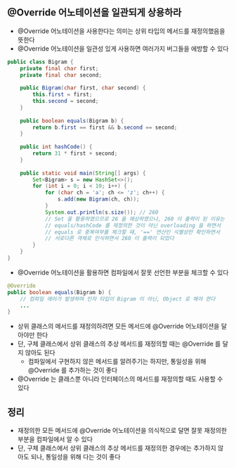 ## @Override 어노테이션을 일관되게 상용하라

* @Override 어노테이션을 사용한다는 의미는 상위 타입의 메서드를 재정의했음을 뜻한다
* @Override 어노테이션을 일관성 있게 사용하면 여러가지 버그들을 에방할 수 있다

```java
public class Bigram {
    private final char first;
    private final char second;
    
    public Bigram(char first, char second) {
        this.first = first;
        this.second = second;
    }
    
    public boolean equals(Bigram b) {
        return b.first == first && b.second == second;
    }
    
    public int hashCode() {
        return 31 * first + second;
    }
    
    public static void main(String[] args) {
        Set<Bigram> s = new HashSet<>();
        for (int i = 0; i < 10; i++) {
            for (char ch = 'a'; ch <= 'z'; ch++) {
                s.add(new Bigram(ch, ch));
            }
            System.out.println(s.size()); // 260
            // Set 을 활용하였으므로 26 을 예상하였으나, 260 이 출력이 된 이유는
            // equals/hashCode 를 재정의한 것이 아닌 overloading 을 하면서
            // equals 로 중복여부를 체크할 때, '==' 연산인 식별성만 확인하면서
            // 서로다른 객체로 인식하면서 260 이 출력이 되었다
        }
    }
}
```

* @Override 어노테이션을 활용하면 컴파일에서 잘못 선언한 부분을 체크할 수 있다

```java
@Override
public boolean equals(Bigram b) {
    // 컴파일 에러가 발생하며 인자 타입이 Bigram 이 아닌, Object 로 해야 한다
    ...
}
```

* 상위 클래스의 메서드를 재정의하려면 모든 메서드에 @Override 어노테이션을 달아야만 한다
* 단, 구체 클래스에서 상위 클래스의 추상 메서드를 재정의할 때는 @Override 를 달지 않아도 된다
    * 컴파일에서 구현하지 않은 메서드를 알려주기는 하지만, 통일성을 위해 @Override 를 추가하는 것이 좋다
* @Override 는 클래스뿐 아니라 인터페이스의 메서드를 재정의할 때도 사용할 수 있다

## 정리

* 재정의한 모든 메서드에 @Override 어노테이션을 의식적으로 달면 잘못 재정의한 부분을 컴파일에서 알 수 있다
* 단, 구체 클래스에서 상위 클래스의 추상 메서드를 재정의한 경우에는 추가하지 않아도 되나, 통일성을 위해 다는 것이 좋다
